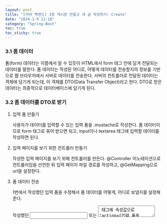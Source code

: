 ```yaml
---
layout: post
title: "[자바 백엔드] 3장 게시판 만들고 새 글 작성하기: Create"
date: "2024-1-9 12:18"
category: "Spring-Boot"
toc: true
toc_sticky: true
---
```

### 3.1 폼 데이터

폼(form) 데이터는 이름에서 알 수 있듯이 HTML에서 form 태그 안에 담겨 전달되는 데이터를 말한다. 폼 데이터는 작성된 어디로, 어떻게 데이터를 전송할지의 정보를 기반으로 웹 브라우저에서 서버로 데이터를 전송한다. 서버의 컨트롤러로 전달된 데이터는 객체에 담기게 되는데, 이 객체를 DTO(Data Transfer Object)라고 한다. DTO로 받은 데이터는 최종적으로 데이터베이스에 담기게 된다. 

### 3.2 폼 데이터를 DTO로 받기

1. 입력 폼 만들기

    사용자가 데이터를 입력할 수 있는 입력 폼을 .mustache로 작성한다. 폼 데이터이므로 form 태그로 묶어 받으면 되고, input이나 textarea 태그에 입력할 데이터를 작성하면 된다. 
    

2. 입력 페이지를 보기 위한 컨트롤러 만들기
    
    작성한 입력 페이지를 보기 위해 컨트롤러를 만든다. @Controller 어노테이션으로 컨트롤러임을 선언한 뒤 입력 페이지 파일 경로를 작성하고, @GetMapping으로 url을 설정한다. 
    
3. 폼 데이터 전송
    
    1번에서 작성했던 입력 폼을 수정해서 폼 데이터를 어떻게, 어디로 보낼지를 설정해준다. 
    
    작성했던 <input> 또는 <textarea> 태그에 속성값으로 ‘action=[입력 폼을 보낼 url 주소]’를 주어 어디로 보낼 지를 설정한다. ‘method=[HTTP 메서드]’ 속성값으로는 post나 get을 사용해서 어떻게 전달할지를 설정한다. 
    
4. 폼 데이터 받기
    
    2번에서 작성한 컨트롤러를 수정한다. 뷰 페이지에서 폼 데이터를 post 형식으로 전송했으므로 컨트롤러에서도 @PostMapping을 사용해 받는다. 뒤에는 action 속성으로 설정했던 데이터를 받을 주소를 작성한다. 
    
5. DTO 만들기
    
    DTO를 위한 패키지와 클래스를 만든다. 1번에서 입력 폼에 작성했던 <input>이나 <textarea>태그의 개수만큼의 필드를 DTO 클래스에 선언하고, 생성자와 확인을 위한 toString() 메서드를 추가한다. 
    
6. 폼 데이터를 DTO에 담기
    
    2번에서 작성한 컨트롤러에서 매개변수로 DTO를 전달한다. 
    
7. 입력 폼과 DTO 연결하기
    
    1번에서 작성한 입력 폼의 각 <input>, <textarea> 태그에 name 속성을 주어 각 필드에 이름을 설정해 준다. 이 이름은 5번 DTO 클래스에서 작성한 각 필드별 변수명과 매칭되어야 한다. 
    

### 3.3 DTO를 데이터베이스에 저장하기

1. DTO를 엔티티로 변환
    
    엔티티란 자바 객체를 DB가 이해할 수 있게 만든 것이다. 엔티티를 작성할 패키지를 생성하고 그 안에 엔티티 클래스를 작성한다. @Entity 어노테이션으로 엔티티임을 선언하고, DB 테이블 열 별로 @Colum 어노테이션을 선언해 준다. 엔티티 객체의 생성/초기화를 위해 생성자를 추가하고, DTO와 마찬가지로 확인을 위한 toString() 메서드도 추가한다. 
    
    DTO 클래스에 toEntity() 메서드를 추가한다. 메서드 리턴으로는 엔티티 클래스의 생성자 매개변수 양식에 맞춰서 값을 반환한다. 
    
2. 리파지터리로 엔티티를 DB에 저장
    
    리파지터리는 엔티티가 DB속 테이블에 저장/관리될 수 있도록 하는 인터페이스이다. 리파지터리 패키지를 만들고, 새로운 인터페이스를 리퍼지터리 이름으로 생성한다. 해당 인터페이스가 CrudRepository<T,ID>를 상속받게 하면 DB 데이터를 생성, 삭제, 조회, 수정 구현을 이용할 수 있다. 데이터를 DB에 저장하기 위해서는 CrudRepository의 save() 메서드를 사용하면 된다. 
    
    @Autowired 어노테이션을 사용해 스프링 부트가 미리 생성해 놓은 리파지터리 객체를 주입(DI)할 수 있다. 
    

### 3.4 DB 데이터 조회하기

1. H2 DB 접속하기
    
    src>main>resources 경로에 application.properties에 `spring.h2.console.enabled=true` 코드를 작성해서 H2 DB에 웹 콘솔로 접근이 가능하도록 설정한다. 서버를 다시 돌리고 localhost:8080/h2-console에 접속한다. 서버 런 탭에서 Ctrl+F로 ‘jdbc’를 검색하고 ‘jdbc:h2:mem: ~”을 찾아 복사한다. 복사한 것을 웹 콘솔의 JDBC URL에 붙여넣기하고 Connect를 누르면 DB에 접속할 수 있다. 
    
2. 데이터 조회하기
    
    이전에 작성해 둔 테이블을 클릭하면 조회를 위한 SQL문이 나온다. 3.2에서 만든 데이터 입력 링크에서 데이터를 작성한 뒤 전송하면 해당 데이터를 웹 콘솔에서 확인할 수 있다. 웹 콘솔에서도 SQL문을 통해 데이터를 추가할 수 있다.